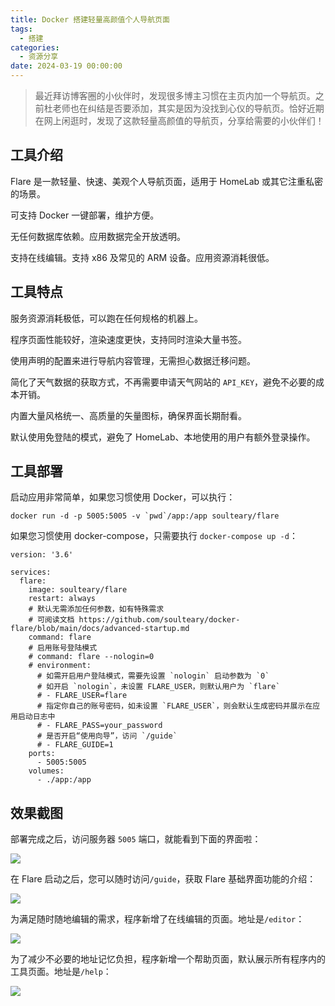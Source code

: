 ```yaml
---
title: Docker 搭建轻量高颜值个人导航页面
tags:
  - 搭建
categories:
  - 资源分享
date: 2024-03-19 00:00:00
---
```


> 最近拜访博客圈的小伙伴时，发现很多博主习惯在主页内加一个导航页。之前杜老师也在纠结是否要添加，其实是因为没找到心仪的导航页。恰好近期在网上闲逛时，发现了这款轻量高颜值的导航页，分享给需要的小伙伴们！

<!-- more -->

## 工具介绍

Flare 是一款轻量、快速、美观个人导航页面，适用于 HomeLab 或其它注重私密的场景。

可支持 Docker 一键部署，维护方便。

无任何数据库依赖。应用数据完全开放透明。

支持在线编辑。支持 x86 及常见的 ARM 设备。应用资源消耗很低。

## 工具特点

服务资源消耗极低，可以跑在任何规格的机器上。

程序页面性能较好，渲染速度更快，支持同时渲染大量书签。

使用声明的配置来进行导航内容管理，无需担心数据迁移问题。

简化了天气数据的获取方式，不再需要申请天气网站的 `API_KEY`，避免不必要的成本开销。

内置大量风格统一、高质量的矢量图标，确保界面长期耐看。

默认使用免登陆的模式，避免了 HomeLab、本地使用的用户有额外登录操作。

## 工具部署

启动应用非常简单，如果您习惯使用 Docker，可以执行：

```
docker run -d -p 5005:5005 -v `pwd`/app:/app soulteary/flare
```

如果您习惯使用 docker-compose，只需要执行 `docker-compose up -d`：

```
version: '3.6'

services:
  flare:
    image: soulteary/flare
    restart: always
    # 默认无需添加任何参数，如有特殊需求
    # 可阅读文档 https://github.com/soulteary/docker-flare/blob/main/docs/advanced-startup.md
    command: flare
    # 启用账号登陆模式
    # command: flare --nologin=0
    # environment:
      # 如需开启用户登陆模式，需要先设置 `nologin` 启动参数为 `0`
      # 如开启 `nologin`，未设置 FLARE_USER，则默认用户为 `flare`
      # - FLARE_USER=flare
      # 指定你自己的账号密码，如未设置 `FLARE_USER`，则会默认生成密码并展示在应用启动日志中
      # - FLARE_PASS=your_password
      # 是否开启“使用向导”，访问 `/guide`
      # - FLARE_GUIDE=1
    ports:
      - 5005:5005
    volumes:
      - ./app:/app
```

## 效果截图

部署完成之后，访问服务器 `5005` 端口，就能看到下面的界面啦：

![](https://cdn.dusays.com/2024/03/688-1.jpg)

在 Flare 启动之后，您可以随时访问`/guide`，获取 Flare 基础界面功能的介绍：

![](https://cdn.dusays.com/2024/03/688-2.jpg)

为满足随时随地编辑的需求，程序新增了在线编辑的页面。地址是`/editor`：

![](https://cdn.dusays.com/2024/03/688-3.jpg)

为了减少不必要的地址记忆负担，程序新增一个帮助页面，默认展示所有程序内的工具页面。地址是`/help`：

![](https://cdn.dusays.com/2024/03/688-4.jpg)